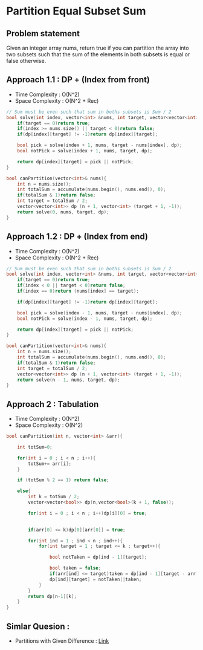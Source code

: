 # Partition Equal Subset Sum

## Problem statement

Given an integer array nums, return true if you can partition the array into two subsets such that the sum of the elements in both subsets is equal or false otherwise.

## Approach 1.1 : DP + (Index from front)

- Time Complexity : O(N^2)
- Space Complexity : O(N^2 + Rec)

```cpp
// Sum must be even such that sum in boths subsets is Sum / 2
bool solve(int index, vector<int> &nums, int target, vector<vector<int>> &dp){
    if(target == 0)return true;
    if(index >= nums.size() || target < 0)return false;
    if(dp[index][target] != -1)return dp[index][target];

    bool pick = solve(index + 1, nums, target - nums[index], dp);
    bool notPick = solve(index + 1, nums, target, dp);

    return dp[index][target] = pick || notPick;
}

bool canPartition(vector<int>& nums){
    int n = nums.size();
    int totalSum = accumulate(nums.begin(), nums.end(), 0);
    if(totalSum & 1)return false;
    int target = totalSum / 2;
    vector<vector<int>> dp (n + 1, vector<int> (target + 1, -1));
    return solve(0, nums, target, dp);
}
```

## Approach 1.2 : DP + (Index from end)

- Time Complexity : O(N^2)
- Space Complexity : O(N^2 + Rec)

```cpp
// Sum must be even such that sum in boths subsets is Sum / 2
bool solve(int index, vector<int> &nums, int target, vector<vector<int>> &dp){
    if(target == 0)return true;
    if(index < 0 || target < 0)return false;
    if(index == 0)return (nums[index] == target);

    if(dp[index][target] != -1)return dp[index][target];

    bool pick = solve(index - 1, nums, target - nums[index], dp);
    bool notPick = solve(index - 1, nums, target, dp);

    return dp[index][target] = pick || notPick;
}

bool canPartition(vector<int>& nums){
    int n = nums.size();
    int totalSum = accumulate(nums.begin(), nums.end(), 0);
    if(totalSum & 1)return false;
    int target = totalSum / 2;
    vector<vector<int>> dp (n + 1, vector<int> (target + 1, -1));
    return solve(n - 1, nums, target, dp);
}
```

## Approach 2 : Tabulation

- Time Complexity : O(N^2)
- Space Complexity : O(N^2)

```cpp
bool canPartition(int n, vector<int> &arr){

    int totSum=0;

    for(int i = 0 ; i < n ; i++){
        totSum+= arr[i];
    }

    if (totSum % 2 == 1) return false;

    else{
        int k = totSum / 2;
        vector<vector<bool>> dp(n,vector<bool>(k + 1, false));

        for(int i = 0 ; i < n ; i++)dp[i][0] = true;
        

        if(arr[0] <= k)dp[0][arr[0]] = true;

        for(int ind = 1 ; ind < n ; ind++){
            for(int target = 1 ; target <= k ; target++){

                bool notTaken = dp[ind - 1][target];

                bool taken = false;
                if(arr[ind] <= target)taken = dp[ind - 1][target - arr[ind]];
                dp[ind][target] = notTaken||taken;
            }
        }
        return dp[n-1][k];
    }
}
```

## Simlar Quesion : 

- Partitions with Given Difference : [Link](https://practice.geeksforgeeks.org/problems/partitions-with-given-difference/1)